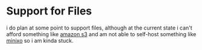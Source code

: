 # Support for Files
i do plan at some point to support files, 
although at the current state i can't afford something like [amazon s3](https://aws.amazon.com/s3/) 
and am not able to self-host something like [minixo](https://min.io) so i am kinda stuck.